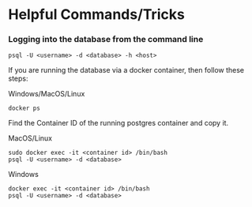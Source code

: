 # Helpful Commands/Tricks

### Logging into the database from the command line

```
psql -U <username> -d <database> -h <host>
```

If you are running the database via a docker container, then follow
these steps:

Windows/MacOS/Linux

```
docker ps
```

Find the Container ID of the running postgres container and copy it.

MacOS/Linux

```
sudo docker exec -it <container id> /bin/bash
psql -U <username> -d <database>
```

Windows

```
docker exec -it <container id> /bin/bash
psql -U <username> -d <database>
```
